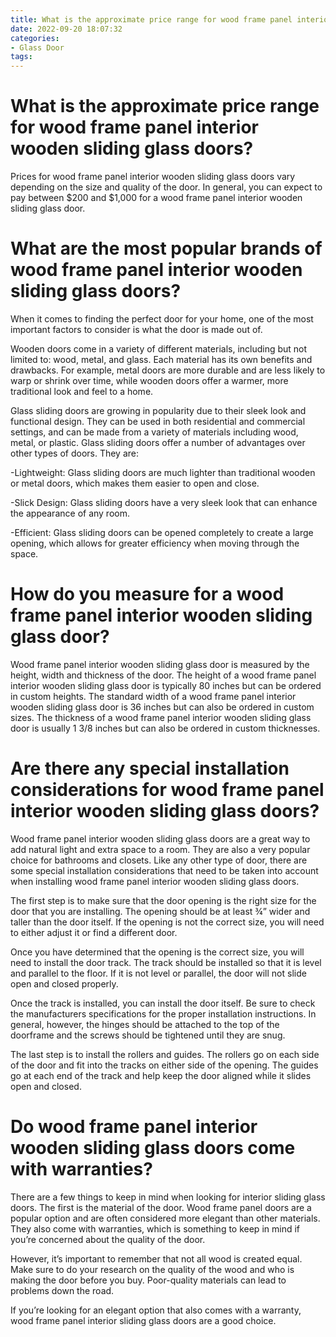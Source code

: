 ```yaml
---
title: What is the approximate price range for wood frame panel interior wooden sliding glass doors
date: 2022-09-20 18:07:32
categories:
- Glass Door
tags:
---
```



#  What is the approximate price range for wood frame panel interior wooden sliding glass doors?

Prices for wood frame panel interior wooden sliding glass doors vary depending on the size and quality of the door. In general, you can expect to pay between $200 and $1,000 for a wood frame panel interior wooden sliding glass door.

#  What are the most popular brands of wood frame panel interior wooden sliding glass doors?

When it comes to finding the perfect door for your home, one of the most important factors to consider is what the door is made out of. 

Wooden doors come in a variety of different materials, including but not limited to: wood, metal, and glass. Each material has its own benefits and drawbacks. For example, metal doors are more durable and are less likely to warp or shrink over time, while wooden doors offer a warmer, more traditional look and feel to a home.

Glass sliding doors are growing in popularity due to their sleek look and functional design. They can be used in both residential and commercial settings, and can be made from a variety of materials including wood, metal, or plastic. Glass sliding doors offer a number of advantages over other types of doors. They are: 

-Lightweight: Glass sliding doors are much lighter than traditional wooden or metal doors, which makes them easier to open and close.

-Slick Design: Glass sliding doors have a very sleek look that can enhance the appearance of any room.

-Efficient: Glass sliding doors can be opened completely to create a large opening, which allows for greater efficiency when moving through the space.

#  How do you measure for a wood frame panel interior wooden sliding glass door?

Wood frame panel interior wooden sliding glass door is measured by the height, width and thickness of the door. The height of a wood frame panel interior wooden sliding glass door is typically 80 inches but can be ordered in custom heights. The standard width of a wood frame panel interior wooden sliding glass door is 36 inches but can also be ordered in custom sizes. The thickness of a wood frame panel interior wooden sliding glass door is usually 1 3/8 inches but can also be ordered in custom thicknesses.

#  Are there any special installation considerations for wood frame panel interior wooden sliding glass doors?

Wood frame panel interior wooden sliding glass doors are a great way to add natural light and extra space to a room. They are also a very popular choice for bathrooms and closets. Like any other type of door, there are some special installation considerations that need to be taken into account when installing wood frame panel interior wooden sliding glass doors.

The first step is to make sure that the door opening is the right size for the door that you are installing. The opening should be at least ¾” wider and taller than the door itself. If the opening is not the correct size, you will need to either adjust it or find a different door.

Once you have determined that the opening is the correct size, you will need to install the door track. The track should be installed so that it is level and parallel to the floor. If it is not level or parallel, the door will not slide open and closed properly.

Once the track is installed, you can install the door itself. Be sure to check the manufacturers specifications for the proper installation instructions. In general, however, the hinges should be attached to the top of the doorframe and the screws should be tightened until they are snug.

The last step is to install the rollers and guides. The rollers go on each side of the door and fit into the tracks on either side of the opening. The guides go at each end of the track and help keep the door aligned while it slides open and closed.

#  Do wood frame panel interior wooden sliding glass doors come with warranties?

There are a few things to keep in mind when looking for interior sliding glass doors. The first is the material of the door. Wood frame panel doors are a popular option and are often considered more elegant than other materials. They also come with warranties, which is something to keep in mind if you’re concerned about the quality of the door.

However, it’s important to remember that not all wood is created equal. Make sure to do your research on the quality of the wood and who is making the door before you buy. Poor-quality materials can lead to problems down the road.

If you’re looking for an elegant option that also comes with a warranty, wood frame panel interior sliding glass doors are a good choice.
